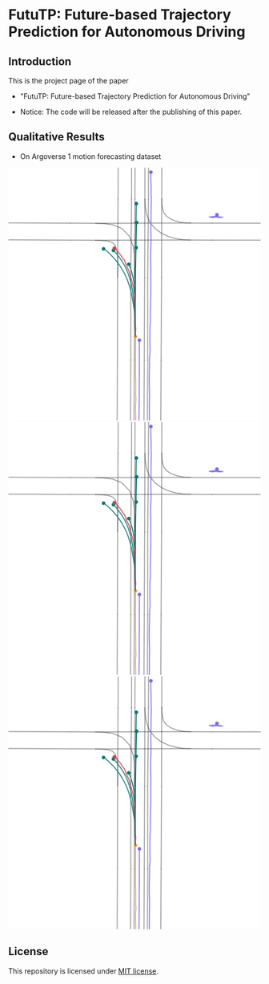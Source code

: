 # FutuTP: Future-based Trajectory Prediction for Autonomous Driving
## Introduction
This is the project page of the paper

* "FutuTP: Future-based Trajectory Prediction for Autonomous Driving"

* Notice: The code will be released after the publishing of this paper.


## Qualitative Results

* On Argoverse 1 motion forecasting dataset

<p align="center">
  <img src="files/eval.visualize_1.png"/>
  <img src="files/eval.visualize_1.png"/>
  <img src="files/eval.visualize_1.png"/>
</p>


## License
This repository is licensed under [MIT license](https://github.com/HKUST-Aerial-Robotics/SIMPL/blob/main/LICENSE).
